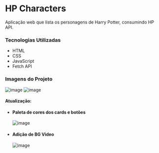 # HP Characters
Aplicação web que lista os personagens de Harry Potter, consumindo HP API.

### Tecnologias Utilizadas
* HTML
* CSS
* JavaScript
* Fetch API

### Imagens do Projeto
![image](https://github.com/jeansilvatech/hp-characters/assets/23384348/e33bc61f-199c-4210-9f93-6f67d9baaa0f)
![image](https://github.com/jeansilvatech/hp-characters/assets/23384348/91001240-b45f-4d8a-b224-bf3d5e175452)

#### Atualização: 
* #### Paleta de cores dos cards e botões
  ![image](https://github.com/jeansilvatech/hp-characters/assets/23384348/3edcdd38-4621-42c4-a8d3-579de9ae4f9c)

* #### Adição de BG Video
  ![image](https://github.com/jeansilvatech/hp-characters/assets/23384348/9ebd7eef-f35b-4b8d-a26d-4d1b32c185d2)





